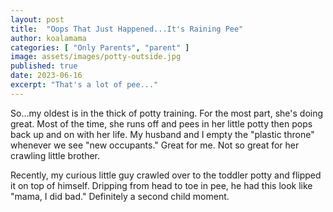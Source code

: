 ```yaml
---
layout: post
title:  "Oops That Just Happened...It's Raining Pee"
author: koalamama
categories: [ "Only Parents", "parent" ]
image: assets/images/potty-outside.jpg
published: true
date: 2023-06-16
excerpt: "That's a lot of pee..."
---
```


So...my oldest is in the thick of potty training. For the most part, she's doing great. Most of the time, she runs off and pees in her little potty then pops back up and on with her life. My husband and I empty the "plastic throne" whenever we see "new occupants." Great for me. Not so great for her crawling little brother. 

Recently, my curious little guy crawled over to the toddler potty and flipped it on top of himself. Dripping from head to toe in pee, he had this look like "mama, I did bad." Definitely a second child moment. 